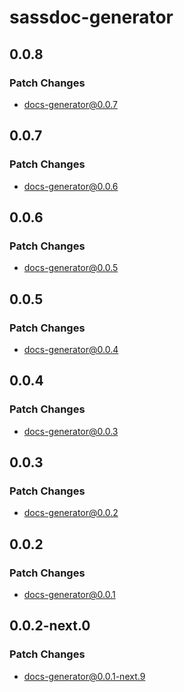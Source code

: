# sassdoc-generator

## 0.0.8

### Patch Changes

- docs-generator@0.0.7

## 0.0.7

### Patch Changes

- docs-generator@0.0.6

## 0.0.6

### Patch Changes

- docs-generator@0.0.5

## 0.0.5

### Patch Changes

- docs-generator@0.0.4

## 0.0.4

### Patch Changes

- docs-generator@0.0.3

## 0.0.3

### Patch Changes

- docs-generator@0.0.2

## 0.0.2

### Patch Changes

- docs-generator@0.0.1

## 0.0.2-next.0

### Patch Changes

- docs-generator@0.0.1-next.9
